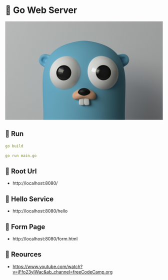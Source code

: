 # 🎯 Go Web Server

<img src="https://github.com/Muhammederendemir/go-web-server/blob/main/image/go-wall.jpg">

## 📌 Run

```yaml
go build
```

```yaml
go run main.go
```

## 📌 Root Url

* http://localhost:8080/

## 📌 Hello Service

* http://localhost:8080/hello

## 📌 Form Page

* http://localhost:8080/form.html

## 📌 Reources
* https://www.youtube.com/watch?v=jFfo23yIWac&ab_channel=freeCodeCamp.org

